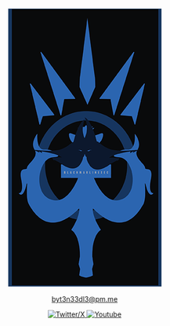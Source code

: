 <a href="https://github.com/byt3n33dl3/"><p align="center">
<img src="/sharp.png">
</p></a>

<div align="center"><a href="mailto:byt3n33dl3@proton.me">
byt3n33dl3@pm.me
<p></div>

<p align="center">
  <a href="https://twitter.com/byt3n33dl3"><img alt="Twitter/X" src="https://img.shields.io/twitter/follow/byt3n33dl3">
  <a href="https://www.youtube.com/c/byt3n33dl3"><img alt="Youtube" src="https://img.shields.io/youtube/channel/subscribers/UCnZ5Enhl-bLs815iQYgjojw">
</p>
